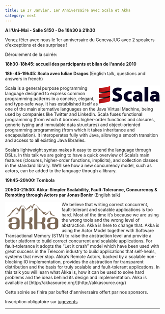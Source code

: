 ```yaml
---
title: Le 17 Janvier, 1er Anniversaire avec Scala et Akka
category: next
---
```


**A l'Uni-Mai - Salle S150 - De 18h30 à 21h30**

Venez fêter avec nous le 1er anniversaire du GenevaJUG avec 2 speakers d'exceptions et des surprises !

Déroulement de la soirée:

**18h30-18h45: accueil des participants et bilan de l'année 2010**

**18h-45-19h45: Scala avec Iulian Dragos** (English talk, questions and answers in french)

<img align="right" class="margin-logo" src="/images/events/scala-logo.png">
Scala is a general purpose programming language designed to express common programming patterns in a concise, elegant, and type-safe way. It has established itself as one of the main alternative languages on the Java Virtual Machine, being used by companies like Twitter and LinkedIn. Scala fuses functional programming (from which it borrows higher-order functions and closures, generic typing and immutable data structures) and object-oriented programming programming (from which it takes inheritance and encapsulation). It interoperates fully with Java, allowing a smooth transition and access to all existing Java libraries.

Scala’s lightweight syntax makes it easy to extend the language through DSLs. In this talk we are going to have a quick overview of Scala’s main features (closures, higher-order functions, implicits), and collection classes in the standard library. We’ll see how a new concurrency model, such as actors, can be added to the language through a library.

**19h45-20h00: Tombola**

**20h00-21h30: Akka: Simpler Scalability, Fault-Tolerance, Concurrency & Remoting through Actors par Jonas Bonèr** (English talk)

<img align="left" width="184" height="100" class="margin-logo" src="/images/events/akka_logo.png">
We believe that writing correct concurrent, fault-tolerant and scalable applications is too hard. Most of the time it’s because we are using the wrong tools and the wrong level of abstraction. Akka is here to change that. Akka is using the Actor Model together with Software Transactional Memory (STM) to raise the abstraction level and provide a better platform to build correct concurrent and scalable applications. For fault-tolerance it adopts the “Let it crash” model which have been used with great success in the Telecom industry to build applications that self-heals, systems that never stop. Akka’s Remote Actors, backed by a scalable non-blocking IO implementation, provides the abstraction for transparent distribution and the basis for truly scalable and fault-tolerant applications. In this talk you will learn what Akka is, how it can be used to solve hard problems and the ideas behind its design and implementation. Akka is available at [http://akkasource.org/](http://akkasource.org/)


Cette soirée se finira par buffet d'anniversaire offert par nos sponsors.

Inscription obligatoire sur [jugevents](http://bit.ly/f8mjmV)


- - -
